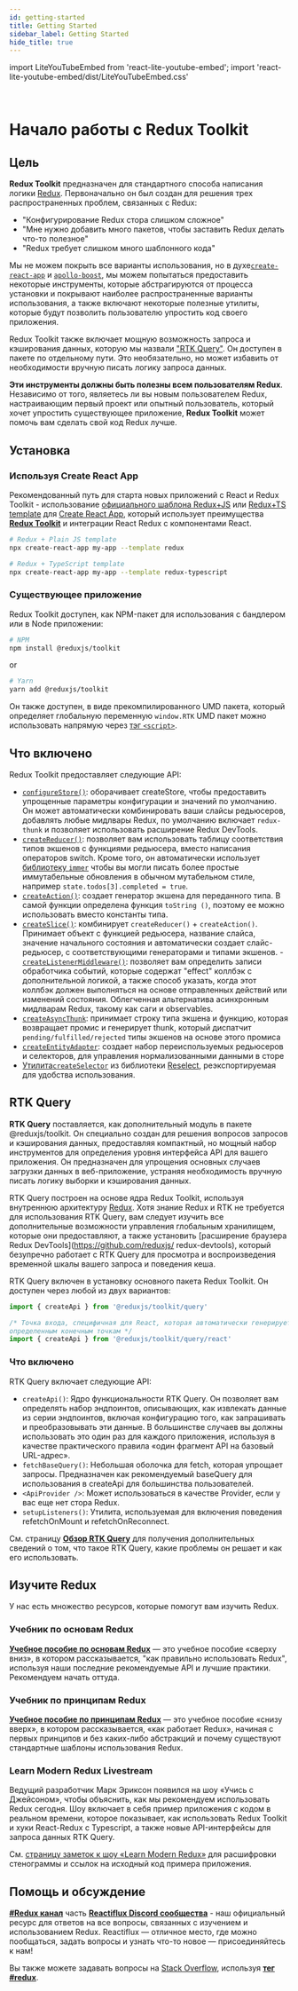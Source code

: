 ```yaml
---
id: getting-started
title: Getting Started
sidebar_label: Getting Started
hide_title: true
---
```


import LiteYouTubeEmbed from 'react-lite-youtube-embed';
import 'react-lite-youtube-embed/dist/LiteYouTubeEmbed.css'

&nbsp;

# Начало работы с Redux Toolkit

## Цель

**Redux Toolkit** предназначен для стандартного способа написания логики [Redux](https://redux.js.org). Первоначально он был создан для решения трех распространенных проблем, связанных с Redux:

- "Конфигурирование Redux стора слишком сложное"
- "Мне нужно добавить много пакетов, чтобы заставить Redux делать что-то полезное"
- "Redux требует слишком много шаблонного кода"

Мы не можем покрыть все варианты использования, но в духе[`create-react-app`](https://github.com/facebook/create-react-app) и [`apollo-boost`](https://www.apollographql.com/blog/announcement/frontend/zero-config-graphql-state-management/), мы можем попытаться предоставить некоторые инструменты, которые абстрагируются от процесса установки и покрывают наиболее распространенные варианты использования, а также включают некоторые полезные утилиты, которые будут позволить пользователю упростить код своего приложения.

Redux Toolkit также включает мощную возможность запроса и кэширования данных, которую мы назвали ["RTK Query"](#rtk-query). Он доступен в пакете  по  отдельному пути. Это необязательно, но может избавить от необходимости вручную писать логику запроса данных.

**Эти инструменты должны быть полезны всем пользователям Redux**. Независимо от того, являетесь ли вы новым пользователем Redux, настраивающим первый проект или опытный пользователь, который хочет упростить существующее приложение, **Redux Toolkit** может помочь вам сделать свой код Redux лучше.

## Установка

### Используя Create React App

Рекомендованный путь для старта новых приложений с React и Redux Toolkit - использование [официального шаблона Redux+JS](https://github.com/reduxjs/cra-template-redux) или [Redux+TS template](https://github.com/reduxjs/cra-template-redux-typescript) для [Create React App](https://github.com/facebook/create-react-app), который использует преимущества **[Redux Toolkit](https://redux-toolkit.js.org/)** и интеграции React Redux с компонентами React.

```bash
# Redux + Plain JS template
npx create-react-app my-app --template redux

# Redux + TypeScript template
npx create-react-app my-app --template redux-typescript
```

### Существующее приложение

Redux Toolkit доступен, как NPM-пакет для использования с бандлером или в Node приложении:

```bash
# NPM
npm install @reduxjs/toolkit
```

or

```bash
# Yarn
yarn add @reduxjs/toolkit
```

Он также доступен, в виде прекомпилированного UMD пакета, который определяет глобальную переменную  `window.RTK`
UMD пакет можно использовать напрямую через [тэг `<script>`](https://unpkg.com/@reduxjs/toolkit/dist/redux-toolkit.umd.js).

## Что включено

Redux Toolkit предоставляет следующие API:

- [`configureStore()`](../api/configureStore.mdx): оборачивает createStore, чтобы предоставить упрощенные параметры конфигурации и значений по умолчанию. Он может автоматически комбинировать ваши слайсы редьюсеров, добавлять любые мидлвары Redux, по умолчанию включает `redux-thunk` и позволяет использовать расширение Redux DevTools.
- [`createReducer()`](../api/createReducer.mdx): позволяет вам использовать таблицу соответствия типов экшенов с функциями редьюсера, вместо написания операторов switch. Кроме того, он автоматически использует [библиотеку `immer`](https://github.com/immerjs/immer) чтобы вы могли писать более простые иммутабельные обновления в обычном мутабельном стиле, например `state.todos[3].completed = true`.
- [`createAction()`](../api/createAction.mdx): создает генератор экшена для переданного типа. В самой функции определена функция `toString ()`, поэтому ее можно использовать вместо константы типа.
- [`createSlice()`](../api/createSlice.mdx): комбинирует `createReducer()` + `createAction()`. Принимает объект с функцией редьюсера, название слайса, значение начального состояния и автоматически создает слайс-редьюсер, с соответствующими генераторами и типами экшенов.
-[`createListenerMiddleware()`](../api/createListenerMiddleware.mdx): позволяет вам определить записи обработчика событий, которые содержат "effect" коллбэк с дополнительной логикой, а также способ указать, когда этот коллбэк должен выполняться на основе отправленных действий или изменений состояния. Облегченная альтернатива асинхронным мидлварам Redux, такому как саги и observables.
- [`createAsyncThunk`](../api/createAsyncThunk.mdx): принимает строку типа экшена и функцию, которая возвращает промис и генерирует thunk, который диспатчит `pending/fulfilled/rejected` типы экшенов на основе этого промиса
- [`createEntityAdapter`](../api/createEntityAdapter.mdx): создает набор переиспользуемых редьюсеров и селекторов, для управления нормализованными данными в сторе
- [Утилита`createSelector`](../api/createSelector.mdx) из библиотеки [Reselect](https://github.com/reduxjs/reselect), реэкспортируемая для удобства использования.

## RTK Query

**RTK Query** поставляется, как дополнительный модуль в пакете @reduxjs/toolkit. Он специально создан для решения вопросов запросов и кэширования данных, предоставляя компактный, но мощный набор инструментов для определения уровня интерфейса API для вашего приложения. Он предназначен для упрощения основных случаев загрузки данных в веб-приложение, устраняя необходимость вручную писать логику выборки и кэширования данных. 

RTK Query построен на основе ядра Redux Toolkit, используя внутреннюю архитектуру [Redux](https://redux.js.org/). Хотя знание Redux и RTK не требуется для использования RTK Query, вам следует изучить все дополнительные возможности управления глобальным хранилищем, которые они предоставляют, а также установить [расширение браузера Redux DevTools](https://github.com/reduxjs/ redux-devtools), который безупречно работает с RTK Query для просмотра и воспроизведения временной шкалы вашего запроса и поведения кеша.

RTK Query включен в установку основного пакета Redux Toolkit. Он доступен через любой из двух вариантов:

```ts no-transpile
import { createApi } from '@reduxjs/toolkit/query'

/* Точка входа, специфичная для React, которая автоматически генерирует хуки, соответствующие
определенным конечным точкам */
import { createApi } from '@reduxjs/toolkit/query/react'
```
### Что включено

RTK Query включает следующие API:

- `createApi()`: Ядро функциональности RTK Query. Он позволяет вам определять набор эндпоинтов, описывающих, как извлекать данные из серии эндпоинтов, включая конфигурацию того, как запрашивать и преобразовывать эти данные. В большинстве случаев вы должны использовать это один раз для каждого приложения, используя в качестве практического правила «один фрагмент API на базовый URL-адрес».
- `fetchBaseQuery()`: Небольшая оболочка для fetch, которая упрощает запросы. Предназначен как рекомендуемый baseQuery для использования в createApi для большинства пользователей.
- `<ApiProvider />`: Может использоваться в качестве Provider, если у вас еще нет стора Redux.
- `setupListeners()`: Утилита, используемая для включения поведения refetchOnMount и refetchOnReconnect.

См. страницу [**Обзор RTK Query**](https://redux-toolkit.js.org/rtk-query/overview) для получения дополнительных сведений о том, что такое RTK Query, какие проблемы он решает и как его использовать.

## Изучите Redux

У нас есть множество ресурсов, которые помогут вам изучить Redux.

### Учебник по основам Redux

[**Учебное пособие по основам Redux**](https://redux.js.org/tutorials/essentials/part-1-overview-concepts) — это учебное пособие «сверху вниз», в котором рассказывается, "как правильно использовать Redux", используя наши последние рекомендуемые API и лучшие практики. Рекомендуем начать оттуда.

### Учебник по принципам Redux

[**Учебное пособие по принципам Redux**](https://redux.js.org/tutorials/fundamentals/part-1-overview) — это учебное пособие «снизу вверх», в котором рассказывается, «как работает Redux», начиная с первых принципов и без каких-либо абстракций и почему существуют стандартные шаблоны использования Redux.

### Learn Modern Redux Livestream

Ведущий разработчик Марк Эриксон появился на шоу «Учись с Джейсоном», чтобы объяснить, как мы рекомендуем использовать Redux сегодня. Шоу включает в себя пример приложения с кодом в реальном времени, которое показывает, как использовать Redux Toolkit и хуки React-Redux с Typescript, а также новые API-интерфейсы для запроса данных RTK Query.

См. [страницу заметок к шоу «Learn Modern Redux»](https://www.learnwithjason.dev/let-s-learn-modern-redux) для расшифровки стенограммы и ссылок на исходный код примера приложения.

<LiteYouTubeEmbed 
    id="9zySeP5vH9c"
    title="Learn Modern Redux - Redux Toolkit, React-Redux Hooks, and RTK Query"
/>

## Помощь и обсуждение

**[#Redux канал](https://discord.gg/0ZcbPKXt5bZ6au5t)** часть **[Reactiflux Discord сообщества](http://www.reactiflux.com)** - наш официальный ресурс для ответов на все вопросы, связанных с изучением и использованием Redux. Reactiflux — отличное место, где можно пообщаться, задать вопросы и узнать что-то новое — присоединяйтесь к нам!

Вы также можете задавать вопросы на [Stack Overflow](https://stackoverflow.com), используя **[тег #redux](https://stackoverflow.com/questions/tagged/redux)**.

